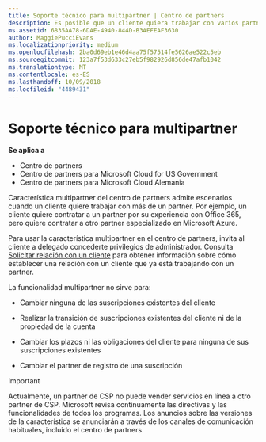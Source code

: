 ```yaml
---
title: Soporte técnico para multipartner | Centro de partners
description: Es posible que un cliente quiera trabajar con varios partners especializados en distintos servicios en el programa Proveedor de soluciones en la nube.
ms.assetid: 6835AA78-6DAE-4940-844D-B3AEFEAF3630
author: MaggiePucciEvans
ms.localizationpriority: medium
ms.openlocfilehash: 2ba0d69eb1e46d4aa75f57514fe5626ae522c5eb
ms.sourcegitcommit: 123a7f53d633c27eb5f982926d856de47afb1042
ms.translationtype: MT
ms.contentlocale: es-ES
ms.lasthandoff: 10/09/2018
ms.locfileid: "4489431"
---
```

# <a name="multi-partner-support"></a>Soporte técnico para multipartner

**Se aplica a**

-  Centro de partners
-  Centro de partners para Microsoft Cloud for US Government
-  Centro de partners para Microsoft Cloud Alemania

Característica multipartner del centro de partners admite escenarios cuando un cliente quiere trabajar con más de un partner. Por ejemplo, un cliente quiere contratar a un partner por su experiencia con Office 365, pero quiere contratar a otro partner especializado en Microsoft Azure.

Para usar la característica multipartner en el centro de partners, invita al cliente a delegado concederte privilegios de administrador. Consulta [Solicitar relación con un cliente](request-a-relationship-with-a-customer.md) para obtener información sobre cómo establecer una relación con un cliente que ya está trabajando con un partner.

La funcionalidad multipartner no sirve para:

-   Cambiar ninguna de las suscripciones existentes del cliente

-   Realizar la transición de suscripciones existentes del cliente ni de la propiedad de la cuenta

-   Cambiar los plazos ni las obligaciones del cliente para ninguna de sus suscripciones existentes

-   Cambiar el partner de registro de una suscripción

> [!IMPORTANT]  
> Actualmente, un partner de CSP no puede vender servicios en línea a otro partner de CSP. Microsoft revisa continuamente las directivas y las funcionalidades de todos los programas. Los anuncios sobre las versiones de la característica se anunciarán a través de los canales de comunicación habituales, incluido el centro de partners.  

 






